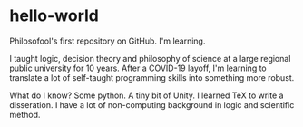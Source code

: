 # hello-world
Philosofool's first repository on GitHub. I'm learning.

I taught logic, decision theory and philosophy of science at a large regional public university for 10 years. After a COVID-19 layoff, I'm learning to translate a lot of self-taught programming skills into something more robust.

What do I know? Some python. A tiny bit of Unity. I learned TeX to write a disseration. I have a lot of non-computing background in logic and scientific method.
